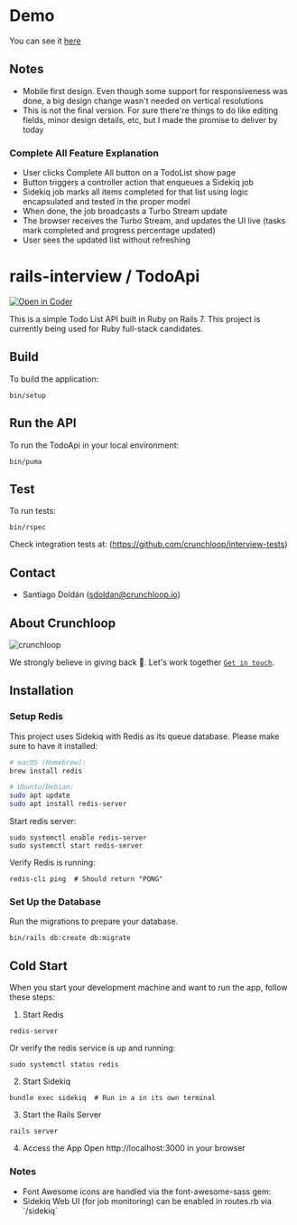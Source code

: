 # Demo
You can see it [here](https://github.com/user-attachments/assets/cfdfc582-3e7f-421e-ad83-9648feff9d80)
## Notes
 - Mobile first design. Even though some support for responsiveness was done, a big design change wasn't needed on vertical resolutions
 - This is not the final version. For sure there're things to do like editing fields, minor design details, etc, but I made the promise to deliver by today
### Complete All Feature Explanation
 - User clicks Complete All button on a TodoList show page
 - Button triggers a controller action that enqueues a Sidekiq job
 - Sidekiq job marks all items completed for that list using logic encapsulated and tested in the proper model
 - When done, the job broadcasts a Turbo Stream update
 - The browser receives the Turbo Stream, and updates the UI live (tasks mark completed and progress percentage updated)
 - User sees the updated list without refreshing

# rails-interview / TodoApi

[![Open in Coder](https://dev.crunchloop.io/open-in-coder.svg)](https://dev.crunchloop.io/templates/fly-containers/workspace?param.Git%20Repository=git@github.com:crunchloop/rails-interview.git)

This is a simple Todo List API built in Ruby on Rails 7. This project is currently being used for Ruby full-stack candidates.

## Build

To build the application:

`bin/setup`

## Run the API

To run the TodoApi in your local environment:

`bin/puma`

## Test

To run tests:

`bin/rspec`

Check integration tests at: (https://github.com/crunchloop/interview-tests)

## Contact

- Santiago Doldán (sdoldan@crunchloop.io)

## About Crunchloop

![crunchloop](https://s3.amazonaws.com/crunchloop.io/logo-blue.png)

We strongly believe in giving back :rocket:. Let's work together [`Get in touch`](https://crunchloop.io/#contact).

## Installation

### Setup Redis
This project uses Sidekiq with Redis as its queue database. Please make sure to have it installed:

```bash
# macOS (Homebrew):
brew install redis
```
```bash
# Ubuntu/Debian:
sudo apt update
sudo apt install redis-server
```

Start redis server:
```shell
sudo systemctl enable redis-server
sudo systemctl start redis-server
```
Verify Redis is running:
```shell
redis-cli ping  # Should return "PONG"
```
### Set Up the Database
Run the migrations to prepare your database.

```shell
bin/rails db:create db:migrate
```

## Cold Start
When you start your development machine and want to run the app, follow these steps:

1. Start Redis
```shell
redis-server
```
Or verify the redis service is up and running:
```shell
sudo systemctl status redis
```

2. Start Sidekiq
```shell
bundle exec sidekiq  # Run in a in its own terminal
```

3. Start the Rails Server
```shell
rails server
```
4. Access the App
Open http://localhost:3000 in your browser

### Notes
- Font Awesome icons are handled via the font-awesome-sass gem:
- Sidekiq Web UI (for job monitoring) can be enabled in routes.rb via ´/sidekiq´
